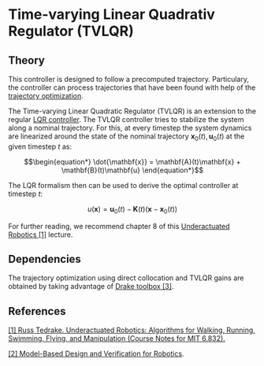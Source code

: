 #  Time-varying Linear Quadrativ Regulator (TVLQR)

## Theory

This controller is designed to follow a precomputed trajectory. Particulary, the controller can process trajectories that have been found with help of the [trajectory optimization](../../trajectory_optimization/direct_collocation/README.md). 

The Time-varying Linear Quadratic Regulator (TVLQR) is an extension to the regular [LQR controller](https://underactuated.csail.mit.edu/lqr.html).
The TVLQR controller tries to stabilize the system along a nominal trajectory. For this, at every timestep the system dynamics are linearized around the state of the nominal trajectory $`\mathbf{x}_0(t), \mathbf{u}_0(t)`$ at the given timestep $`t`$ as:

```math
\begin{equation*}
\dot{\mathbf{x}} =  \mathbf{A}(t)\mathbf{x} + \mathbf{B}(t)\mathbf{u}
\end{equation*}
```

The LQR formalism then can be used to derive the optimal controller at timestep $`t`$:
```math
\begin{equation*}
u(\mathbf{x}) = \mathbf{u}_0(t) - \mathbf{K}(t) \left( \mathbf{x} - \mathbf{x}_0(t)\right)
\end{equation*}
```


For further reading, we recommend chapter 8 of this [Underactuated Robotics [1]](http://underactuated.mit.edu/) lecture.

## Dependencies

The trajectory optimization using direct collocation and TVLQR gains are obtained by taking advantage of [Drake toolbox [3]](https://drake.mit.edu/).


## References

[[1] Russ Tedrake. Underactuated Robotics: Algorithms for Walking, Running, Swimming, Flying, and Manipulation (Course Notes for MIT 6.832).](http://underactuated.mit.edu/)

[[2] Model-Based Design and Verification for Robotics](https://drake.mit.edu/).

